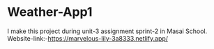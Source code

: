 # Weather-App1
I make this project during unit-3 assignment sprint-2  in Masai School. Website-link:-https://marvelous-lily-3a8333.netlify.app/



